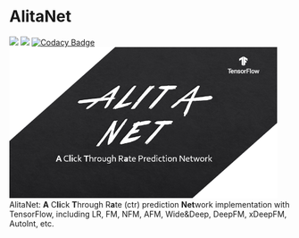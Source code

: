 # AlitaNet
![](https://img.shields.io/badge/language-python-blue.svg)
![](https://img.shields.io/badge/license-MIT-oriange.svg)
[![Codacy Badge](https://api.codacy.com/project/badge/Grade/3cfd6b81243a4dbd8b36fd1a5944abf4)](https://www.codacy.com/app/iFe1er/AlitaNet?utm_source=github.com&amp;utm_medium=referral&amp;utm_content=iFe1er/AlitaNet&amp;utm_campaign=Badge_Grade)  
<img src="resource/logo8.png" alt="Sample"  width="480" height="270">  
AlitaNet: **A** C**li**ck **T**hrough R**a**te (ctr) prediction **Net**work implementation with TensorFlow, including LR, FM, NFM, AFM, Wide&Deep, DeepFM, xDeepFM, AutoInt, etc. 
